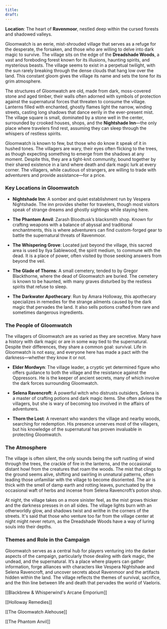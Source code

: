 ```yaml
---
title: 
draft:
---
```

**Location**: The heart of **Ravenmoor**, nestled deep within the cursed forests and shadowed valleys.

Gloomwatch is an eerie, mist-shrouded village that serves as a refuge for the desperate, the forsaken, and those who are willing to delve into dark magic to survive. The village sits on the edge of the **Dreadshade Woods**, a vast and foreboding forest known for its illusions, haunting spirits, and mysterious beasts. The village seems to exist in a perpetual twilight, with the sun rarely breaking through the dense clouds that hang low over the land. This constant gloom gives the village its name and sets the tone for its grim atmosphere.

The structures of Gloomwatch are old, made from dark, moss-covered stone and aged timber, their walls often adorned with symbols of protection against the supernatural forces that threaten to consume the village. Lanterns filled with enchanted, ghostly flames light the narrow, winding streets, casting long shadows that dance eerily in the ever-present mist. The village square is small, dominated by a stone well in the center, surrounded by crooked houses, shops, and the **Nightshade Inn**—the only place where travelers find rest, assuming they can sleep through the whispers of restless spirits.

Gloomwatch is known to few, but those who do know it speak of it in hushed tones. The villagers are wary, their eyes often flicking to the trees, as though expecting something to emerge from the shadows at any moment. Despite this, they are a tight-knit community, bound together by their shared existence in a land where death and dark magic lurk at every corner. The villagers, while cautious of strangers, are willing to trade with adventurers and provide assistance—for a price.

### **Key Locations in Gloomwatch**

- **Nightshade Inn**: A somber and quiet establishment run by Vespera Nightshade. The inn provides shelter for travelers, though most visitors speak of strange dreams and ghostly sightings while staying here.
    
- **The Phantom Anvil**: Zarash Bloodtusk’s blacksmith shop. Known for crafting weapons with a balance of abyssal and traditional enchantments, this is where adventurers can find custom-forged gear to battle the supernatural threats of Ravenmoor.
    
- **The Whispering Grove**: Located just beyond the village, this sacred area is used by Ilya Sablewood, the spirit medium, to commune with the dead. It is a place of power, often visited by those seeking answers from beyond the veil.
    
- **The Glade of Thorns**: A small cemetery, tended to by Gregor Blackthorne, where the dead of Gloomwatch are buried. The cemetery is known to be haunted, with many graves disturbed by the restless spirits that refuse to sleep.
    
- **The Darkwater Apothecary**: Run by Amara Holloway, this apothecary specializes in remedies for the strange ailments caused by the dark magic that pervades the land. It also sells potions crafted from rare and sometimes dangerous ingredients.
    

### **The People of Gloomwatch**

The villagers of Gloomwatch are as varied as they are secretive. Many have a history with dark magic or are in some way tied to the supernatural. Despite their differences, they share a common goal: survival. Life in Gloomwatch is not easy, and everyone here has made a pact with the darkness—whether they know it or not.

- **Elder Mordwyn**: The village leader, a cryptic yet determined figure who offers guidance to both the village and the resistance against the Oppressors. He is the keeper of ancient secrets, many of which involve the dark forces surrounding Gloomwatch.
    
- **Selena Ravencroft**: A powerful witch who distrusts outsiders, Selena is a master of crafting potions and dark magic items. She often advises the villagers, but she is wary of becoming too involved in the affairs of adventurers.
    
- **Thorn the Lost**: A revenant who wanders the village and nearby woods, searching for redemption. His presence unnerves most of the villagers, but his knowledge of the supernatural has proven invaluable in protecting Gloomwatch.
    

### **The Atmosphere**

The village is often silent, the only sounds being the soft rustling of wind through the trees, the crackle of fire in the lanterns, and the occasional distant howl from the creatures that roam the woods. The mist that clings to the ground seems alive, shifting and swirling in unnatural patterns, often leading those unfamiliar with the village to become disoriented. The air is thick with the smell of damp earth and rotting leaves, punctuated by the occasional waft of herbs and incense from Selena Ravencroft’s potion shop.

At night, the village takes on a more sinister feel, as the mist grows thicker and the darkness presses in on all sides. The village lights burn with an otherworldly glow, and shadows twist and writhe in the corners of the streets. It's said that those who venture too far from the village center at night might never return, as the Dreadshade Woods have a way of luring souls into their depths.

### **Themes and Role in the Campaign**

Gloomwatch serves as a central hub for players venturing into the darker aspects of the campaign, particularly those dealing with dark magic, the undead, and the supernatural. It’s a place where players can gather information, forge alliances with characters like Vespera Nightshade and Selena Ravencroft, and uncover secrets about Ravenmoor and the artifacts hidden within the land. The village reflects the themes of survival, sacrifice, and the thin line between life and death that pervades the world of Vaeloris.

[[Blackbrew & Whisperwind's Arcane Emporium]]

[[Holloway Remedies]]

[[The Gloomwatch Alehouse]]

[[The Phantom Anvil]]

